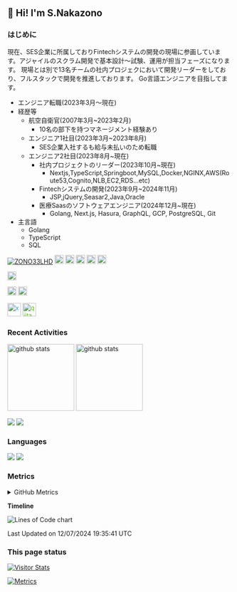 ## 👋 Hi! I'm S.Nakazono
### はじめに
現在、SES企業に所属しておりFintechシステムの開発の現場に参画しています。アジャイルのスクラム開発で基本設計～試験、運用が担当フェーズになります。
現場とは別で13名チームの社内プロジェクにおいて開発リーダーをしており、フルスタックで開発を推進しております。
Go言語エンジニアを目指してます。
- エンジニア転職(2023年3月～現在)
- 経歴等
  - 航空自衛官(2007年3月~2023年2月)
    - 10名の部下を持つマネージメント経験あり
  - エンジニア1社目(2023年3月~2023年8月)
    - SES企業入社するも給与未払いのため転職
  - エンジニア2社目(2023年8月~現在)
    - 社内プロジェクトのリーダー(2023年10月~現在)
      - Nextjs,TypeScript,Springboot,MySQL,Docker,NGINX,AWS(Route53,Cognito,NLB,EC2,RDS...etc)
    - Fintechシステムの開発(2023年9月~2024年11月)
      - JSP,jQuery,Seasar2,Java,Oracle
    - 医療Saasのソフトウェアエンジニア(2024年12月~現在)
      - Golang, Next.js, Hasura, GraphQL, GCP, PostgreSQL, Git 
- 主言語
  - Golang
  - TypeScript
  - SQL

<p align="left"> 
  <a href="https://github.com/ZONO33LHD/ZONO33LHD/"><img src="https://komarev.com/ghpvc/?username=ZONO33LHD" alt="ZONO33LHD" /></a>
  <a href="https://github.com/ZONO33LHD"><img height="20" src="https://img.shields.io/github/followers/ZONO33LHD?label=follow&logo=github&style=flat" /></a>
  <a href="https://github.com/ZONO33LHD"><img height="20" src="https://img.shields.io/github/stars/ZONO33LHD?logo=github&style=flat" /></a>
  <a href="https://gitstar-ranking.com/ZONO33LHD"><img height="20" src="https://img.shields.io/endpoint?label=star ranking&logo=github&style=flat&url=https%3A%2F%2Fgitstar-ranking.com%2Fusers%2FZONO33LHD%2Fshields" /></a>
  <a href="https://user-badge.committers.top/japan/ZONO33LHD"><img height="20" src="https://user-badge.committers.top/japan/ZONO33LHD.svg" /></a>
  <a href="https://github.com/gayanvoice/top-github-users/blob/main/markdown/followers/japan.md"><img height="20" src="https://img.shields.io/badge/dynamic/json?url=https%3A%2F%2Fraw.githubusercontent.com%2FZONO33LHD%2FZONO33LHD%2Fmain%2Fassets%2Fgithub-followed-ranking.json&query=key&prefix=%23&label=followed%20rank&color=brightgreen&logo=github" /></a>
</p>

<p align="left"> 
  <a href="http://x.com/ZONO33LHD"><img height="20" src="https://img.shields.io/twitter/follow/ZONO33LHD?style=flat&logo=x" /></a>
</p>

<p align="left">
  <a href="http://qiita.com/ZONO33LHD"><img height="20" src="https://qiita-badge.apiapi.app/s/ZONO33LHD/contributions.svg" /></a>
  <a href="http://qiita.com/ZONO33LHD"><img height="20" src="https://qiita-badge.apiapi.app/s/ZONO33LHD/posts.svg" /></a>
</p>

<p align="left"> 
  <a href="https://x.com/ZONOMAN100ZONO"><img alt="x" width="30px" src="https://simpleicons.org/icons/x.svg" style="color: #1DA1F2;" /></a>
  <a href="https://qiita.com/ZONO33LHD"><img alt="qiita" width="30px" src="https://simpleicons.org/icons/qiita.svg" style="color: #55C500;" /></a>
</p>

### Recent Activities

<p align="left">
  <a href="https://github.com/anuraghazra/github-readme-stats"><img alt="github stats" height="150px" src="https://github-readme-stats.vercel.app/api?username=ZONO33LHD&count_private=true&show_icons=true&custom_title=GitHub%20Stats&hide_border=true&theme=transparent" /></a>
  <a href="https://github.com/DenverCoder1/github-readme-streak-stats"><img alt="github stats" height="150px" src="https://github-readme-streak-stats.herokuapp.com/?user=ZONO33LHD&theme=transparent&hide_border=true" /></a>
</p>

[![](http://github-profile-summary-cards.vercel.app/api/cards/profile-details?username=ZONO33LHD&theme=transparent)](https://github.com/vn7n24fzkq/github-profile-summary-cards)
[![](https://github-readme-activity-graph.vercel.app/graph?username=ZONO33LHD&theme=github-dark-dimmed&custom_title=Contribution%20Graph%20in%20the%20last%2031%20days&hide_border=true)](https://github.com/Ashutosh00710/github-readme-activity-graph)

### Languages

[![](http://github-profile-summary-cards.vercel.app/api/cards/repos-per-language?username=ZONO33LHD&theme=transparent)](https://github.com/vn7n24fzkq/github-profile-summary-cards)
[![](http://github-profile-summary-cards.vercel.app/api/cards/most-commit-language?username=ZONO33LHD&theme=transparent)](https://github.com/vn7n24fzkq/github-profile-summary-cards)

### Metrics

<details>
  <summary>GitHub Metrics</summary>

<!-- ![Metrics](https://metrics.lecoq.io/ZONO33LHD) -->
[![Metrics](https://github.com/ZONO33LHD/ZONO33LHD/blob/main/images/github-metrics.svg)](https://github.com/lowlighter/metrics)

</details>


**Timeline**

![Lines of Code chart](https://raw.githubusercontent.com/ZONO33LHD/ZONO33LHD/main/assets/bar_graph.png)


 Last Updated on 12/07/2024 19:35:41 UTC
<!--END_SECTION:waka-->
</details>

### This page status

<a href="https://widgetbite.com" align="left">
  <img alt="Visitor Stats" src="https://widgetbite.com/stats/ZONO33LHD"/>  
</a>

[![Metrics](https://github.com/ZONO33LHD/ZONO33LHD/actions/workflows/main.yml/badge.svg)](https://github.com/ZONO33LHD/ZONO33LHD/actions/workflows/main.yml)
